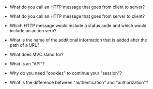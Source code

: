 - What do you call an HTTP message that goes from client to server?

- What do you call an HTTP message that goes from server to client?

- Which HTTP message would include a status code and which would include an action verb?

- What is the name of the additional information that is added after the path of a URL?

- What does MVC stand for?

- What is an "API"?

- Why do you need "cookies" to continue your "session"?

- What is the difference between "authentication" and "authorization"?